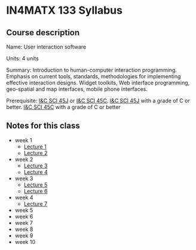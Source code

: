 # IN4MATX 133 Syllabus

## Course description

Name: User interaction software

Units: 4 units

Summary: Introduction to human-computer interaction programming. Emphasis on current tools, standards, methodologies for implementing effective interaction designs. Widget toolkits, Web interface programming, geo-spatial and map interfaces, mobile phone interfaces.

Prerequisite: [I&C SCI 45J](https://catalogue.uci.edu/search/?P=I%26C%20SCI%2045J "I&C SCI 45J") or [I&C SCI 45C](https://catalogue.uci.edu/search/?P=I%26C%20SCI%2045C "I&C SCI 45C"). [I&C SCI 45J](https://catalogue.uci.edu/search/?P=I%26C%20SCI%2045J "I&C SCI 45J") with a grade of C or better. [I&C SCI 45C](https://catalogue.uci.edu/search/?P=I%26C%20SCI%2045C "I&C SCI 45C") with a grade of C or better

## Notes for this class

- week 1
	- [Lecture 1](./week1/lecture-1.md)
	- [Lecture 2](./week1/lecture-2.md)
- week 2
	- [Lecture 3](./week2/lecture-3.md)
	- [Lecture 4](./week2/lecture-4.md)
- week 3
	- [Lecture 5](./week3/lecture-5.md)
	- [Lecture 6](./week3/lecture-6.md)
- week 4
	- [Lecture 7](./week4/lecture-7.md)
- week 5
- week 6
- week 7
- week 8
- week 9
- week 10